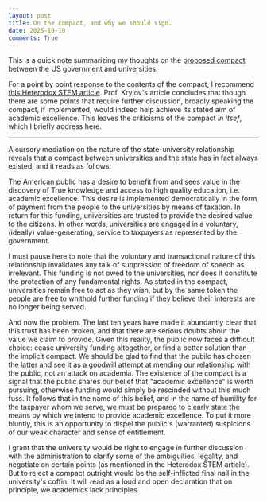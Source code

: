 ```yaml
---
layout: post
title: On the compact, and why we should sign.
date: 2025-10-19
comments: True
---
```


This is a quick note summarizing my thoughts on the [proposed compact](https://drive.google.com/file/d/1FVs7yHK1iXIs-wTOQQRTDNERnlSnUe9v/view) between
the US government and universities.

For a point by point response to the contents of the compact, I recommend [this Heterodox STEM article](https://heterodoxatusc.substack.com/cp/175738519).
Prof. Krylov's article concludes that though there are some points that require further
discussion, broadly speaking the compact, if implemented,
would indeed help achieve its stated aim of academic excellence.
This leaves the criticisms of the compact _in itsef_, which I briefly address
here.


---

A cursory mediation on the nature of the state-university relationship reveals that a compact between universities and the state has in fact always existed, and it reads as follows:


The American public has a desire to benefit from and sees value in the discovery of True
knowledge and access to high quality education, i.e. academic excellence.
This desire is implemented democratically in the form of payment from the
people to the universities by means of taxation.
In return for this funding, universities are trusted to provide the desired
value to the citizens.
In other words, universities are engaged in a voluntary, (ideally) value-generating, service to taxpayers as represented by the government.


I must pause here to note that the voluntary and transactional nature of this relationship
invalidates any talk of suppression of freedom of speech as irrelevant.
This funding is not owed to the universities, nor does it constitute the
protection of any fundamental rights.
As stated in the compact, universities remain free to act as they wish, but by
the same token the people are free to whithold further funding if they believe
their
interests are no longer being served.

And now the problem.
The last ten years have made it abundantly clear that this trust has been broken, and that there are serious doubts about the value we claim to provide.
Given this reality, the public now faces a difficult choice: cease university funding altogether, or find a
better solution than the implicit compact.
We should be glad to find that the pubilc has chosen the latter and see it as a goodwill attempt at mending our relationship with the public, not an attack on academia.
The existence of the compact is a signal that the public shares our belief that "academic excellence" is worth pursuing, otherwise funding would simply be rescinded without this much fuss.
It follows that in the name of this belief,  and in the name of humility for the taxpayer whom we serve, we must be prepared to clearly state the means by which we intend to provide academic excellence.
To put it more bluntly, this is an opportunity to dispel the public's (warranted) suspicions of our
weak character and sense of entitlement.


I grant that the university would be right to engage in further discussion with the administration to clarify some of the ambiguities, legality, and negotiate on certain points (as mentioned in the Heterodox STEM article).
But to reject a compact outright would be the self-inflicted final nail in the university's coffin.
It will read as a loud and open declaration that on principle, we academics lack principles.


